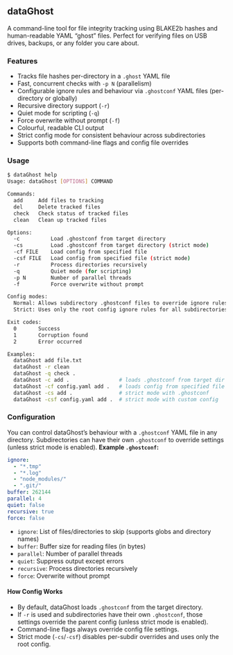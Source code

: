 ## dataGhost
A command-line tool for file integrity tracking using BLAKE2b hashes and human-readable YAML “ghost” files.
Perfect for verifying files on USB drives, backups, or any folder you care about.
### Features
- Tracks file hashes per-directory in a ```.ghost``` YAML file
- Fast, concurrent checks with ```-p N``` (parallelism)
- Configurable ignore rules and behaviour via ```.ghostconf``` YAML files (per-directory or globally)
- Recursive directory support (```-r```)
- Quiet mode for scripting (```-q```)
- Force overwrite without prompt (```-f```)
- Colourful, readable CLI output
- Strict config mode for consistent behaviour across subdirectories
- Supports both command-line flags and config file overrides
### Usage
```bash
$ dataGhost help
Usage: dataGhost [OPTIONS] COMMAND

Commands:
  add     Add files to tracking
  del     Delete tracked files
  check   Check status of tracked files
  clean   Clean up tracked files

Options:
  -c          Load .ghostconf from target directory
  -cs         Load .ghostconf from target directory (strict mode)
  -cf FILE    Load config from specified file
  -csf FILE   Load config from specified file (strict mode)
  -r          Process directories recursively
  -q          Quiet mode (for scripting)
  -p N        Number of parallel threads
  -f          Force overwrite without prompt

Config modes:
  Normal: Allows subdirectory .ghostconf files to override ignore rules
  Strict: Uses only the root config ignore rules for all subdirectories

Exit codes:
  0       Success
  1       Corruption found
  2       Error occurred

Examples:
  dataGhost add file.txt
  dataGhost -r clean
  dataGhost -q check .
  dataGhost -c add .                # loads .ghostconf from target dir
  dataGhost -cf config.yaml add .   # loads config from specified file
  dataGhost -cs add .               # strict mode with .ghostconf
  dataGhost -csf config.yaml add .  # strict mode with custom config
```
### Configuration
You can control dataGhost’s behaviour with a ```.ghostconf``` YAML file in any directory.
Subdirectories can have their own ```.ghostconf``` to override settings (unless strict mode is enabled).
**Example ```.ghostconf```:**
```yaml
ignore:
  - "*.tmp"
  - "*.log"
  - "node_modules/"
  - ".git/"
buffer: 262144
parallel: 4
quiet: false
recursive: true
force: false
```
- ```ignore```: List of files/directories to skip (supports globs and directory names)
- ```buffer```: Buffer size for reading files (in bytes)
- ```parallel```: Number of parallel threads
- ```quiet```: Suppress output except errors
- ```recursive```: Process directories recursively
- ```force```: Overwrite without prompt
#### How Config Works
- By default, dataGhost loads ```.ghostconf``` from the target directory.
- If ```-r``` is used and subdirectories have their own ```.ghostconf```, those settings override the parent config (unless strict mode is enabled).
- Command-line flags always override config file settings.
- Strict mode (```-cs```/```-csf```) disables per-subdir overrides and uses only the root config.
